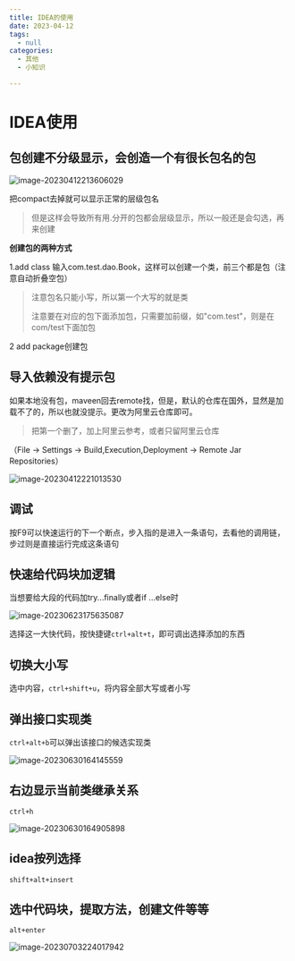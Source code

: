 ```yaml
---
title: IDEA的使用
date: 2023-04-12 
tags: 
  - null
categories: 
  - 其他
  - 小知识

---
```




# IDEA使用

## 包创建不分级显示，会创造一个有很长包名的包

![image-20230412213606029](https://typora-1309665611.cos.ap-nanjing.myqcloud.com/typora/image-20230412213606029.png)

把compact去掉就可以显示正常的层级包名

> 但是这样会导致所有用.分开的包都会层级显示，所以一般还是会勾选，再来创建

**创建包的两种方式**

1.add class 输入com.test.dao.Book，这样可以创建一个类，前三个都是包（注意自动折叠空包）

> 注意包名只能小写，所以第一个大写的就是类
>
> 注意要在对应的包下面添加包，只需要加前缀，如"com.test"，则是在com/test下面加包

2 add package创建包

## 导入依赖没有提示包

如果本地没有包，maveen回去remote找，但是，默认的仓库在国外，显然是加载不了的，所以也就没提示。更改为阿里云仓库即可。

> 把第一个删了，加上阿里云参考，或者只留阿里云仓库

（File -> Settings -> Build,Execution,Deployment -> Remote Jar Repositories）

![image-20230412221013530](https://typora-1309665611.cos.ap-nanjing.myqcloud.com/typora/image-20230412221013530.png)

## 调试

按F9可以快速运行的下一个断点，步入指的是进入一条语句，去看他的调用链，步过则是直接运行完成这条语句

## 快速给代码块加逻辑

当想要给大段的代码加try...finally或者if ...else时

![image-20230623175635087](https://typora-1309665611.cos.ap-nanjing.myqcloud.com/typora/image-20230623175635087.png)

选择这一大快代码，按快捷键`ctrl+alt+t`，即可调出选择添加的东西

## 切换大小写

选中内容，`ctrl+shift+u`，将内容全部大写或者小写

## 弹出接口实现类

`ctrl+alt+b`可以弹出该接口的候选实现类

![image-20230630164145559](https://typora-1309665611.cos.ap-nanjing.myqcloud.com/typora/image-20230630164145559.png)

## 右边显示当前类继承关系

`ctrl+h`

![image-20230630164905898](https://typora-1309665611.cos.ap-nanjing.myqcloud.com/typora/image-20230630164905898.png)

## idea按列选择

`shift+alt+insert`

## 选中代码块，提取方法，创建文件等等

`alt+enter`

![image-20230703224017942](https://typora-1309665611.cos.ap-nanjing.myqcloud.com/typora/image-20230703224017942.png)